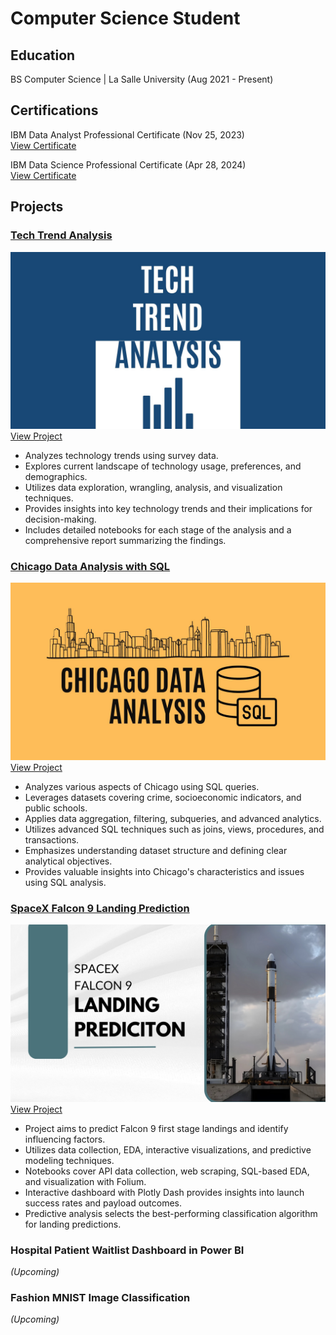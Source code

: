 # Computer Science Student

## Education
BS Computer Science | La Salle University (Aug 2021 - Present)

## Certifications
IBM Data Analyst Professional Certificate (Nov 25, 2023)\
[View Certificate](https://coursera.org/share/4bd141d4137f48ebf6dd781c67d4c432)

IBM Data Science Professional Certificate (Apr 28, 2024)\
[View Certificate](https://coursera.org/share/4bd141d4137f48ebf6dd781c67d4c432)

## Projects
### [**Tech Trend Analysis**](https://github.com/rjacaac211/Tech-Trend-Analysis)
[![alt Tech Trend Analysis](assets/img/tech-trend-analysis.jpg)](https://github.com/rjacaac211/Tech-Trend-Analysis)
[View Project](https://github.com/rjacaac211/Tech-Trend-Analysis)
- Analyzes technology trends using survey data.
- Explores current landscape of technology usage, preferences, and demographics.
- Utilizes data exploration, wrangling, analysis, and visualization techniques.
- Provides insights into key technology trends and their implications for decision-making.
- Includes detailed notebooks for each stage of the analysis and a comprehensive report summarizing the findings.

### [**Chicago Data Analysis with SQL**](https://github.com/rjacaac211/Chicago-Data-Analysis-with-SQL)
[![alt Chicago Data Analysis with SQL](assets/img/chicago-data-analysis.jpg)](https://github.com/rjacaac211/Chicago-Data-Analysis-with-SQL)
[View Project](https://github.com/rjacaac211/Chicago-Data-Analysis-with-SQL)
- Analyzes various aspects of Chicago using SQL queries.
- Leverages datasets covering crime, socioeconomic indicators, and public schools.
- Applies data aggregation, filtering, subqueries, and advanced analytics.
- Utilizes advanced SQL techniques such as joins, views, procedures, and transactions.
- Emphasizes understanding dataset structure and defining clear analytical objectives.
- Provides valuable insights into Chicago's characteristics and issues using SQL analysis.

### [**SpaceX Falcon 9 Landing Prediction**](https://github.com/rjacaac211/SpaceX-Falcon-9-Landing-Prediction)
[![alt SpaceX Falcon 9 Landing Prediction](assets/img/spxfalc9_landpred_cover.jpg)](https://github.com/rjacaac211/SpaceX-Falcon-9-Landing-Prediction)
[View Project](https://github.com/rjacaac211/SpaceX-Falcon-9-Landing-Prediction)
- Project aims to predict Falcon 9 first stage landings and identify influencing factors.
- Utilizes data collection, EDA, interactive visualizations, and predictive modeling techniques.
- Notebooks cover API data collection, web scraping, SQL-based EDA, and visualization with Folium.
- Interactive dashboard with Plotly Dash provides insights into launch success rates and payload outcomes.
- Predictive analysis selects the best-performing classification algorithm for landing predictions.

### **Hospital Patient Waitlist Dashboard in Power BI**
_(Upcoming)_

### **Fashion MNIST Image Classification**
_(Upcoming)_
